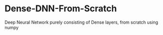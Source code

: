# Dense-DNN-From-Scratch
Deep Neural Network purely consisting of Dense layers, from scratch using numpy
